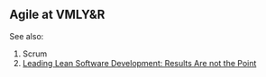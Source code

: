 ## Agile at VMLY&R

See also:

1. Scrum
2. [Leading Lean Software Development: Results Are not the Point]()